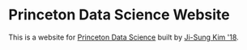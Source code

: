 # Princeton Data Science Website

This is a website for [Princeton Data Science](princetondata.io) built by [Ji-Sung Kim '18](http://jisungkim.com).